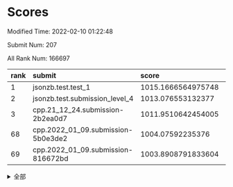 # Scores

Modified Time: 2022-02-10 01:22:48

Submit Num: 207

All Rank Num: 166697

| rank |               submit               |       score        |       sigma        | pk_num |
| :--- | :--------------------------------- | :----------------- | :----------------- | :----- |
| 1    | jsonzb.test.test_1                 | 1015.1666564975748 | 0.8788532466142437 | 3226   |
| 2    | jsonzb.test.submission_level_4     | 1013.076553132377  | 0.79849720326617   | 3221   |
| 3    | cpp.21_12_24.submission-2b2ea0d7   | 1011.9510642454005 | 0.7983562004131395 | 3221   |
| 68   | cpp.2022_01_09.submission-5b0e3de2 | 1004.07592235376   | 0.7122839228489565 | 3217   |
| 69   | cpp.2022_01_09.submission-816672bd | 1003.8908791833604 | 0.7125727179171712 | 3221   |


<details>
<summary>全部</summary>

| rank |                 submit                 |       score        |       sigma        | pk_num |
| :--- | :------------------------------------- | :----------------- | :----------------- | :----- |
| 1    | jsonzb.test.test_1                     | 1015.1666564975748 | 0.8788532466142437 | 3226   |
| 2    | jsonzb.test.submission_level_4         | 1013.076553132377  | 0.79849720326617   | 3221   |
| 3    | cpp.21_12_24.submission-2b2ea0d7       | 1011.9510642454005 | 0.7983562004131395 | 3221   |
| 4    | gobigger.level_3.submission_level_3_46 | 1011.5391223697283 | 0.7810851630032293 | 3220   |
| 5    | gobigger.level_3.submission_level_3_0  | 1011.4240115592673 | 0.7789063092490922 | 3217   |
| 6    | gobigger.level_3.submission_level_3_19 | 1011.3300975386635 | 0.8209120735950628 | 3222   |
| 7    | gobigger.level_3.submission_level_3_36 | 1011.2974521275182 | 0.7674203979952483 | 3222   |
| 8    | gobigger.level_3.submission_level_3_42 | 1010.9860095398562 | 0.7783481021139186 | 3219   |
| 9    | gobigger.level_3.submission_level_3_31 | 1010.9097436426907 | 0.7812027724587871 | 3219   |
| 10   | gobigger.level_3.submission_level_3_7  | 1010.8634711554437 | 0.7952198752798325 | 3222   |
| 11   | gobigger.level_3.submission_level_3_12 | 1010.8545904317415 | 0.7671160647281948 | 3224   |
| 12   | gobigger.level_3.submission_level_3_28 | 1010.8472748043803 | 0.7641670376692918 | 3222   |
| 13   | gobigger.level_3.submission_level_3_32 | 1010.7425378569849 | 0.779954369140894  | 3224   |
| 14   | gobigger.level_3.submission_level_3_35 | 1010.7417563271506 | 0.7612006592436438 | 3223   |
| 15   | gobigger.level_3.submission_level_3_24 | 1010.7280545841838 | 0.7698129948343038 | 3219   |
| 16   | gobigger.level_3.submission_level_3_30 | 1010.6630702927444 | 0.7639498681557041 | 3222   |
| 17   | gobigger.level_3.submission_level_3_8  | 1010.5124630247102 | 0.755580205421449  | 3217   |
| 18   | gobigger.level_3.submission_level_3_26 | 1010.4492855525642 | 0.7636896250780244 | 3225   |
| 19   | gobigger.level_3.submission_level_3_41 | 1010.4422070033538 | 0.748217496041439  | 3219   |
| 20   | gobigger.level_3.submission_level_3_10 | 1010.3807586384405 | 0.7743056300984485 | 3223   |
| 21   | gobigger.level_3.submission_level_3_15 | 1010.3411188694347 | 0.760399781182644  | 3222   |
| 22   | gobigger.level_3.submission_level_3_39 | 1010.3121014291694 | 0.7756343456189001 | 3221   |
| 23   | gobigger.level_3.submission_level_3_22 | 1010.301245053594  | 0.7837866654120558 | 3221   |
| 24   | gobigger.level_3.submission_level_3_37 | 1010.2798032711565 | 0.7664505599128699 | 3221   |
| 25   | gobigger.level_3.submission_level_3_33 | 1010.2472180618663 | 0.7465709533007536 | 3224   |
| 26   | gobigger.level_3.submission_level_3_1  | 1010.2456894689885 | 0.7609440813939521 | 3225   |
| 27   | gobigger.level_3.submission_level_3_45 | 1010.2401025394217 | 0.7259928255375505 | 3220   |
| 28   | gobigger.level_3.submission_level_3_2  | 1010.233227767665  | 0.7473125117128605 | 3215   |
| 29   | gobigger.level_3.submission_level_3_43 | 1010.2190699971068 | 0.7604811002528458 | 3227   |
| 30   | gobigger.level_3.submission_level_3_20 | 1010.179365327937  | 0.7693857937417352 | 3223   |
| 31   | gobigger.level_3.submission_level_3_5  | 1010.060057964292  | 0.7686210583036293 | 3222   |
| 32   | gobigger.level_3.submission_level_3_40 | 1009.8540433010932 | 0.7563504043100542 | 3223   |
| 33   | gobigger.level_3.submission_level_3_34 | 1009.7897559060207 | 0.7647824147344285 | 3222   |
| 34   | gobigger.level_3.submission_level_3_29 | 1009.7892560223712 | 0.7658709737214268 | 3223   |
| 35   | gobigger.level_3.submission_level_3_13 | 1009.73316262248   | 0.7359057880582779 | 3218   |
| 36   | gobigger.level_3.submission_level_3_9  | 1009.7180821810712 | 0.7461009249059893 | 3221   |
| 37   | gobigger.level_3.submission_level_3_27 | 1009.7101828568193 | 0.7674067677737174 | 3221   |
| 38   | gobigger.level_3.submission_level_3_48 | 1009.6830274529608 | 0.761119928675314  | 3220   |
| 39   | gobigger.level_3.submission_level_3_25 | 1009.6678538283705 | 0.7663239418491331 | 3217   |
| 40   | gobigger.level_3.submission_level_3_11 | 1009.652851467967  | 0.7542242306725508 | 3221   |
| 41   | gobigger.level_3.submission_level_3_38 | 1009.651356421601  | 0.7773294946073521 | 3219   |
| 42   | gobigger.level_3.submission_level_3_17 | 1009.536875369873  | 0.7640153768798936 | 3218   |
| 43   | gobigger.level_3.submission_level_3_23 | 1009.4647242203299 | 0.746628861901168  | 3221   |
| 44   | gobigger.level_3.submission_level_3_21 | 1009.3928970170566 | 0.7484439897930186 | 3218   |
| 45   | gobigger.level_3.submission_level_3_18 | 1009.0857243958628 | 0.7539339737427768 | 3219   |
| 46   | gobigger.level_3.submission_level_3_14 | 1009.032359936557  | 0.7612736116730223 | 3223   |
| 47   | gobigger.level_3.submission_level_3_49 | 1008.9996402451184 | 0.748593279799398  | 3224   |
| 48   | gobigger.level_3.submission_level_3_44 | 1008.9955427610473 | 0.7752682599070894 | 3221   |
| 49   | gobigger.level_3.submission_level_3_6  | 1008.9512087967582 | 0.7562449487705492 | 3218   |
| 50   | gobigger.level_3.submission_level_3_47 | 1008.8826288592046 | 0.7299132372080397 | 3219   |
| 51   | gobigger.level_3.submission_level_3_16 | 1008.8065819695137 | 0.7740080466003809 | 3217   |
| 52   | gobigger.level_3.submission_level_3_3  | 1008.7129861217904 | 0.728721623143952  | 3219   |
| 53   | gobigger.level_3.submission_level_3_4  | 1008.5909052945905 | 0.7441187641310659 | 3221   |
| 54   | gobigger.level_1.submission_level_1_17 | 1005.2465925374161 | 0.7285734389608627 | 3225   |
| 55   | gobigger.level_1.submission_level_1_1  | 1004.9450013434999 | 0.7132394143235931 | 3218   |
| 56   | gobigger.level_1.submission_level_1_18 | 1004.6672800272995 | 0.7328442973588492 | 3219   |
| 57   | gobigger.level_1.submission_level_1_48 | 1004.6460318329781 | 0.7200289241649772 | 3222   |
| 58   | gobigger.level_1.submission_level_1_31 | 1004.5726199014665 | 0.7225565244670984 | 3224   |
| 59   | gobigger.level_1.submission_level_1_19 | 1004.5719803827023 | 0.7222192771646704 | 3220   |
| 60   | gobigger.level_1.submission_level_1_26 | 1004.5602073035324 | 0.7147083388075197 | 3226   |
| 61   | gobigger.level_1.submission_level_1_41 | 1004.5481464430745 | 0.7142752129493642 | 3221   |
| 62   | gobigger.level_1.submission_level_1_33 | 1004.5000330347756 | 0.724466190651805  | 3226   |
| 63   | gobigger.level_1.submission_level_1_38 | 1004.3214485331919 | 0.7200706160687932 | 3221   |
| 64   | gobigger.level_1.submission_level_1_8  | 1004.2027822825412 | 0.7165783139812196 | 3216   |
| 65   | gobigger.level_1.submission_level_1_10 | 1004.1401540350298 | 0.7241780896391361 | 3223   |
| 66   | gobigger.level_1.submission_level_1_46 | 1004.1348037396964 | 0.7223664643442287 | 3225   |
| 67   | gobigger.level_1.submission_level_1_20 | 1004.1035619188432 | 0.7241483520202344 | 3222   |
| 68   | cpp.2022_01_09.submission-5b0e3de2     | 1004.07592235376   | 0.7122839228489565 | 3217   |
| 69   | cpp.2022_01_09.submission-816672bd     | 1003.8908791833604 | 0.7125727179171712 | 3221   |
| 70   | gobigger.level_1.submission_level_1_7  | 1003.8782532665354 | 0.7154770012648571 | 3221   |
| 71   | gobigger.level_1.submission_level_1_12 | 1003.8748348768096 | 0.723538066535124  | 3219   |
| 72   | gobigger.level_1.submission_level_1_28 | 1003.8630893947915 | 0.7263673626780004 | 3224   |
| 73   | gobigger.level_1.submission_level_1_21 | 1003.8252563614456 | 0.7128691918463597 | 3227   |
| 74   | gobigger.level_1.submission_level_1_49 | 1003.8172393626494 | 0.7184273508482147 | 3225   |
| 75   | gobigger.level_1.submission_level_1_3  | 1003.5645489410188 | 0.7203717982888828 | 3224   |
| 76   | gobigger.level_1.submission_level_1_29 | 1003.5443666021173 | 0.7233974437404351 | 3217   |
| 77   | gobigger.level_1.submission_level_1_43 | 1003.4986202389321 | 0.7199319741683463 | 3222   |
| 78   | gobigger.level_1.submission_level_1_4  | 1003.4236970376058 | 0.7298086419073253 | 3217   |
| 79   | gobigger.level_1.submission_level_1_34 | 1003.3820467728244 | 0.7152253275153362 | 3218   |
| 80   | gobigger.level_1.submission_level_1_6  | 1003.3006531838744 | 0.7206825451037981 | 3220   |
| 81   | gobigger.level_1.submission_level_1_44 | 1003.2820525454595 | 0.7258430587345446 | 3224   |
| 82   | gobigger.level_1.submission_level_1_39 | 1003.211533581995  | 0.724046405494435  | 3223   |
| 83   | gobigger.level_1.submission_level_1_2  | 1003.1746476025686 | 0.710953589111327  | 3224   |
| 84   | gobigger.level_1.submission_level_1_30 | 1003.1654054382655 | 0.717772310249536  | 3223   |
| 85   | gobigger.level_1.submission_level_1_5  | 1003.1552586906821 | 0.7270734809174187 | 3215   |
| 86   | gobigger.level_1.submission_level_1_23 | 1003.0704266097075 | 0.7185879981002803 | 3228   |
| 87   | gobigger.level_1.submission_level_1_24 | 1003.0565980831065 | 0.7171273361572799 | 3222   |
| 88   | gobigger.level_1.submission_level_1_40 | 1003.0557715825432 | 0.7226276991385523 | 3220   |
| 89   | gobigger.level_1.submission_level_1_13 | 1003.0443223138834 | 0.706913830072763  | 3224   |
| 90   | gobigger.level_1.submission_level_1_35 | 1002.797432041332  | 0.7248854022687794 | 3224   |
| 91   | gobigger.level_1.submission_level_1_16 | 1002.690407392434  | 0.7008617448356844 | 3221   |
| 92   | gobigger.level_1.submission_level_1_15 | 1002.6728585361516 | 0.720523826117546  | 3222   |
| 93   | gobigger.level_1.submission_level_1_32 | 1002.6404315724153 | 0.7059469791867713 | 3219   |
| 94   | gobigger.level_1.submission_level_1_36 | 1002.6281809850376 | 0.709541267596685  | 3225   |
| 95   | gobigger.level_1.submission_level_1_14 | 1002.5292422137532 | 0.7132601808025376 | 3218   |
| 96   | gobigger.level_1.submission_level_1_37 | 1002.5005946790662 | 0.7055764715853645 | 3217   |
| 97   | gobigger.level_1.submission_level_1_11 | 1002.3659851891324 | 0.7139171017494216 | 3224   |
| 98   | gobigger.level_1.submission_level_1_25 | 1002.2606492729828 | 0.7097327179693934 | 3220   |
| 99   | gobigger.level_1.submission_level_1_0  | 1002.2054668276145 | 0.7120271747458882 | 3224   |
| 100  | gobigger.level_1.submission_level_1_9  | 1002.065790539345  | 0.7068927715436827 | 3229   |
| 101  | gobigger.level_1.submission_level_1_45 | 1002.0549979580645 | 0.7138659343497751 | 3223   |
| 102  | gobigger.level_1.submission_level_1_27 | 1001.8903643944678 | 0.7133689401719789 | 3221   |
| 103  | gobigger.level_1.submission_level_1_47 | 1001.7782271676708 | 0.7198511067399206 | 3221   |
| 104  | gobigger.level_1.submission_level_1_42 | 1001.5117221961067 | 0.712648057555315  | 3222   |
| 105  | gobigger.level_1.submission_level_1_22 | 1001.3307027276282 | 0.7202842614837993 | 3222   |
| 106  | gobigger.random.submission_random_31   | 997.2509061283299  | 0.7162326907758564 | 3219   |
| 107  | gobigger.random.submission_random_27   | 997.1691111897647  | 0.7116224767076027 | 3221   |
| 108  | gobigger.random.submission_random_11   | 997.0061089835891  | 0.7200725322854263 | 3214   |
| 109  | gobigger.random.submission_random_41   | 996.9509435717918  | 0.7038177703619583 | 3221   |
| 110  | gobigger.random.submission_random_42   | 996.8760357304649  | 0.6998955990867449 | 3223   |
| 111  | gobigger.random.submission_random_29   | 996.8549885492387  | 0.7119102222624714 | 3215   |
| 112  | gobigger.random.submission_random_21   | 996.7006511441136  | 0.7107561813267154 | 3225   |
| 113  | gobigger.random.submission_random_8    | 996.4882216896892  | 0.717454035611066  | 3220   |
| 114  | gobigger.random.submission_random_39   | 996.487029609302   | 0.7118068363888272 | 3222   |
| 115  | gobigger.random.submission_random_49   | 996.3349682150427  | 0.7219837590584575 | 3217   |
| 116  | gobigger.random.submission_random_5    | 996.2979510851726  | 0.703315013629036  | 3224   |
| 117  | gobigger.random.submission_random_0    | 996.2973539181711  | 0.7192221636490524 | 3224   |
| 118  | gobigger.random.submission_random_30   | 996.1496594358748  | 0.7062054103433842 | 3223   |
| 119  | gobigger.random.submission_random_16   | 996.1102975493843  | 0.7024353244624169 | 3219   |
| 120  | gobigger.random.submission_random_43   | 996.0878527506437  | 0.7020250523744628 | 3226   |
| 121  | gobigger.random.submission_random_37   | 996.0236626355025  | 0.7092360865793027 | 3225   |
| 122  | gobigger.random.submission_random_14   | 995.9704057443089  | 0.706429153643029  | 3215   |
| 123  | gobigger.random.submission_random_12   | 995.9608905943388  | 0.7124540786203987 | 3218   |
| 124  | gobigger.random.submission_random_34   | 995.8975659524527  | 0.7067929377006583 | 3220   |
| 125  | gobigger.random.submission_random_24   | 995.8904920512447  | 0.7097522904034773 | 3217   |
| 126  | gobigger.random.submission_random_4    | 995.8881333752906  | 0.7012742490263046 | 3225   |
| 127  | gobigger.random.submission_random_7    | 995.8831536600112  | 0.7138013839581515 | 3221   |
| 128  | gobigger.random.submission_random_1    | 995.8392430554159  | 0.7071702914804564 | 3216   |
| 129  | gobigger.random.submission_random_48   | 995.8182091135628  | 0.7118908539859006 | 3220   |
| 130  | gobigger.random.submission_random_40   | 995.7819481932515  | 0.732334221450927  | 3222   |
| 131  | gobigger.random.submission_random_33   | 995.698971500215   | 0.7070184700031898 | 3222   |
| 132  | gobigger.random.submission_random_36   | 995.6841161468167  | 0.706709205942278  | 3221   |
| 133  | gobigger.random.submission_random_28   | 995.659257783362   | 0.7215040838685673 | 3218   |
| 134  | gobigger.random.submission_random_35   | 995.6364540144951  | 0.7237762364939281 | 3220   |
| 135  | gobigger.random.submission_random_38   | 995.6239658074446  | 0.7016101893607576 | 3221   |
| 136  | gobigger.random.submission_random_32   | 995.607288359677   | 0.7089038684848746 | 3226   |
| 137  | gobigger.random.submission_random_6    | 995.5469039455982  | 0.7328355284682885 | 3212   |
| 138  | gobigger.random.submission_random_46   | 995.4404922503865  | 0.7096549309741158 | 3224   |
| 139  | gobigger.random.submission_random_15   | 995.4187907916297  | 0.7056742928452152 | 3225   |
| 140  | gobigger.random.submission_random_25   | 995.4171202239519  | 0.7234759317419731 | 3221   |
| 141  | gobigger.random.submission_random_26   | 995.4037336041506  | 0.7148335266340496 | 3224   |
| 142  | gobigger.random.submission_random_47   | 995.4031702128713  | 0.7187423624816598 | 3219   |
| 143  | gobigger.random.submission_random_18   | 995.3995532789656  | 0.7073221247896321 | 3217   |
| 144  | gobigger.random.submission_random_44   | 995.3123677087499  | 0.7172646863738085 | 3220   |
| 145  | gobigger.random.submission_random_19   | 995.2887374849138  | 0.7149567398383754 | 3224   |
| 146  | gobigger.random.submission_random_2    | 995.2749083577963  | 0.7126835413134873 | 3221   |
| 147  | gobigger.random.submission_random_3    | 995.2289343239509  | 0.7200353447524469 | 3223   |
| 148  | gobigger.random.submission_random_13   | 995.2282315839421  | 0.7121718388000609 | 3218   |
| 149  | gobigger.random.submission_random_45   | 995.2239191674767  | 0.7182902305072859 | 3218   |
| 150  | gobigger.random.submission_random_10   | 995.2226653266983  | 0.7112094829920396 | 3220   |
| 151  | gobigger.random.submission_random_23   | 995.1924024379773  | 0.7217027873475171 | 3225   |
| 152  | gobigger.random.submission_random_9    | 995.0412227966534  | 0.7237982138927769 | 3225   |
| 153  | gobigger.random.submission_random_20   | 994.8641027111937  | 0.7122574822628869 | 3217   |
| 154  | gobigger.random.submission_random_17   | 994.8609312026191  | 0.7062299892784144 | 3221   |
| 155  | gobigger.random.submission_random_22   | 994.4903505390607  | 0.6994844622926959 | 3220   |
| 156  | gobigger.level_2.submission_level_2_15 | 994.1436425582443  | 0.734954350534678  | 3221   |
| 157  | gobigger.level_2.submission_level_2_0  | 993.6861147606043  | 0.7230809466969493 | 3220   |
| 158  | gobigger.level_2.submission_level_2_12 | 993.1110093911578  | 0.7434852462793868 | 3223   |
| 159  | gobigger.level_2.submission_level_2_44 | 993.0814843805935  | 0.7705337165976133 | 3224   |
| 160  | gobigger.level_2.submission_level_2_13 | 992.9853432572721  | 0.7477370756803432 | 3222   |
| 161  | gobigger.level_2.submission_level_2_48 | 992.9584126718689  | 0.7605637676408963 | 3223   |
| 162  | gobigger.level_2.submission_level_2_37 | 992.9574849983883  | 0.7394471714690739 | 3224   |
| 163  | gobigger.level_2.submission_level_2_40 | 992.9385081178392  | 0.7284123987609596 | 3226   |
| 164  | gobigger.level_2.submission_level_2_42 | 992.8182745932407  | 0.7416725126803579 | 3220   |
| 165  | gobigger.level_2.submission_level_2_45 | 992.4368920489788  | 0.7531792825889504 | 3217   |
| 166  | gobigger.level_2.submission_level_2_9  | 992.3920879227347  | 0.7367287936315318 | 3222   |
| 167  | gobigger.level_2.submission_level_2_41 | 992.3560354782376  | 0.7569496160209228 | 3223   |
| 168  | gobigger.level_2.submission_level_2_25 | 992.351134775618   | 0.7422742455625722 | 3220   |
| 169  | gobigger.level_2.submission_level_2_5  | 992.3356797708318  | 0.7413724563136048 | 3222   |
| 170  | gobigger.level_2.submission_level_2_43 | 992.3348124789084  | 0.7512293184042265 | 3219   |
| 171  | gobigger.level_2.submission_level_2_7  | 992.3298478935819  | 0.739339956718511  | 3224   |
| 172  | gobigger.level_2.submission_level_2_30 | 992.323545450581   | 0.7410134550142587 | 3221   |
| 173  | gobigger.level_2.submission_level_2_31 | 992.2233909027431  | 0.7344950355679595 | 3224   |
| 174  | gobigger.level_2.submission_level_2_35 | 992.1705966528083  | 0.7477712792363699 | 3221   |
| 175  | gobigger.level_2.submission_level_2_14 | 992.0872268952419  | 0.7404451779606253 | 3218   |
| 176  | gobigger.level_2.submission_level_2_36 | 992.0723450763998  | 0.7391400910131527 | 3225   |
| 177  | gobigger.level_2.submission_level_2_47 | 992.0387121580764  | 0.7381026915234135 | 3219   |
| 178  | gobigger.level_2.submission_level_2_32 | 992.0386755907023  | 0.7493483781772664 | 3225   |
| 179  | gobigger.level_2.submission_level_2_6  | 992.0373556265147  | 0.7591553960564277 | 3221   |
| 180  | gobigger.level_2.submission_level_2_21 | 991.9707724497349  | 0.7744055403223278 | 3220   |
| 181  | gobigger.level_2.submission_level_2_26 | 991.9390351931173  | 0.7364075542793876 | 3217   |
| 182  | gobigger.level_2.submission_level_2_46 | 991.9304214729351  | 0.7468334691899137 | 3224   |
| 183  | gobigger.level_2.submission_level_2_4  | 991.9216867466283  | 0.7486221955503075 | 3223   |
| 184  | gobigger.level_2.submission_level_2_29 | 991.8214929904132  | 0.7521533651631825 | 3220   |
| 185  | gobigger.level_2.submission_level_2_22 | 991.7947244232382  | 0.7326039825128391 | 3223   |
| 186  | gobigger.level_2.submission_level_2_49 | 991.7628350393484  | 0.7670254472508805 | 3223   |
| 187  | gobigger.level_2.submission_level_2_18 | 991.7510399950099  | 0.7497836630593472 | 3221   |
| 188  | gobigger.level_2.submission_level_2_11 | 991.7100764304136  | 0.7478061465825351 | 3217   |
| 189  | gobigger.level_2.submission_level_2_19 | 991.7017850944459  | 0.7473794912689606 | 3221   |
| 190  | gobigger.level_2.submission_level_2_20 | 991.6638174925434  | 0.7524222639788396 | 3220   |
| 191  | gobigger.level_2.submission_level_2_38 | 991.6146842709409  | 0.7464173233824397 | 3223   |
| 192  | gobigger.level_2.submission_level_2_27 | 991.6016119847201  | 0.7636948318963875 | 3221   |
| 193  | gobigger.level_2.submission_level_2_2  | 991.5460259702049  | 0.7472731255448899 | 3227   |
| 194  | gobigger.level_2.submission_level_2_17 | 991.4104200765818  | 0.7384460975255835 | 3216   |
| 195  | gobigger.level_2.submission_level_2_28 | 991.251268220517   | 0.7688934597856032 | 3220   |
| 196  | gobigger.level_2.submission_level_2_34 | 991.0492764832846  | 0.7459435376993816 | 3221   |
| 197  | gobigger.level_2.submission_level_2_24 | 991.0069838501058  | 0.7577697501087638 | 3219   |
| 198  | gobigger.level_2.submission_level_2_39 | 991.0047190603634  | 0.7437299395031843 | 3223   |
| 199  | gobigger.level_2.submission_level_2_1  | 991.0030604653409  | 0.7604097458305074 | 3219   |
| 200  | gobigger.level_2.submission_level_2_33 | 990.9619172044588  | 0.7507877176528281 | 3225   |
| 201  | gobigger.level_2.submission_level_2_8  | 990.8368534186332  | 0.7737415091313488 | 3221   |
| 202  | gobigger.level_2.submission_level_2_10 | 990.7446161205319  | 0.7734839924682978 | 3223   |
| 203  | gobigger.level_2.submission_level_2_3  | 990.5626004546664  | 0.7662857462214632 | 3214   |
| 204  | gobigger.level_2.submission_level_2_23 | 990.5595861517444  | 0.7585511224265067 | 3223   |
| 205  | gobigger.level_2.submission_level_2_16 | 990.077052374743   | 0.7585104944626161 | 3221   |
| 206  | gobigger.none.submission_none_1        | 979.8090297575734  | 1.1939844680371017 | 3223   |
| 207  | gobigger.none.submission_none_0        | 977.782894638173   | 1.2184967759193128 | 3219   |

</details>